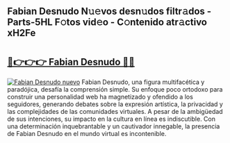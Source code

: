 ## Fabian Desnudo N𝚞𝚎vos desn𝚞dos filtr𝚊dos - Parts-5HL F𝚘tos vid𝚎o - C𝚘ntenido atr𝚊ctivo xH2Fe

# <h2><a href="http://mbblkz4.tromn.icu/?c=Fabian+Desnudo">🔗👉👉👉 Fabian Desnudo 🔗🔗</a></h2>

[![Fabian Desnudo nuevo](https://i.imgur.com/pEAQMta.gif)](http://mbblkz4.tromn.icu/?c=Fabian+Desnudo)
Fabian Desnudo, una figura multifacética y paradójica, desafía la comprensión simple. Su enfoque poco ortodoxo para construir una personalidad web ha magnetizado y ofendido a los seguidores, generando debates sobre la expresión artística, la privacidad y las complejidades de las comunidades virtuales. A pesar de la ambigüedad de sus intenciones, su impacto en la cultura en línea es indiscutible. Con una determinación inquebrantable y un cautivador innegable, la presencia de Fabian Desnudo en el mundo virtual es incontenible.

